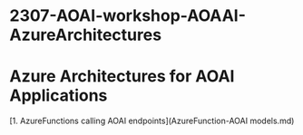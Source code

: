 # 2307-AOAI-workshop-AOAAI-AzureArchitectures

# Azure Architectures for AOAI Applications 

[1. AzureFunctions calling AOAI endpoints](AzureFunction-AOAI models.md)